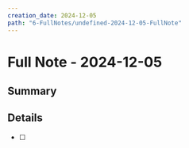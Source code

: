 ```yaml
---
creation_date: 2024-12-05
path: "6-FullNotes/undefined-2024-12-05-FullNote"
---
```

# Full Note - 2024-12-05

## Summary


## Details
- [ ] 